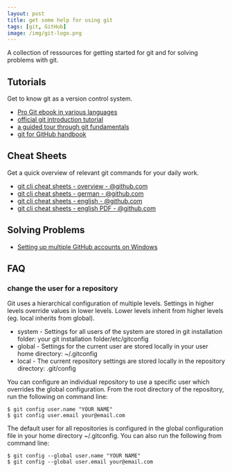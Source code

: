 ```yaml
---
layout: post
title: get some help for using git
tags: [git, GitHub]
image: /img/git-logo.png
---
```


A collection of ressources for getting started for git and for solving problems with git.

## Tutorials
Get to know git as a version control system.
- [Pro Git ebook in various languages](http://git-scm.com/book)
- [official git introduction tutorial](https://git-scm.com/docs/gittutorial)
- [a guided tour through git fundamentals](http://gitimmersion.com)
- [git for GitHub handbook](https://guides.github.com/introduction/git-handbook/)

## Cheat Sheets 
Get a quick overview of relevant git commands for your daily work.
- [git cli cheat sheets - overview - @github.com](https://services.github.com/on-demand/resources/cheatsheets/)
- [git cli cheat sheets - german - @github.com](https://services.github.com/on-demand/downloads/de/github-git-cheat-sheet/)
- [git cli cheat sheets - english - @github.com](https://services.github.com/on-demand/downloads/github-git-cheat-sheet/)
- [git cli cheat sheets - english PDF - @github.com](https://services.github.com/on-demand/downloads/github-git-cheat-sheet.pdf)

## Solving Problems
- [Setting up multiple GitHub accounts on Windows](http://www.kevinpelgrims.com/blog/2012/07/20/setting-up-multiple-github-accounts-on-windows/)

## FAQ

### change the user for a repository
Git uses a hierarchical configuration of multiple levels. Settings in higher levels override values in lower levels. Lower levels inherit from higher levels (eg. local inherits from global).
- system - Settings for all users of the system are stored in git installation folder: your git installation folder/etc/gitconfig
- global - Settings for the current user are stored locally in your user home directory: ~/.gitconfig
- local - The current repository settings are stored locally in the repository directory: .git/config

You can configure an individual repository to use a specific user which overrides the global configuration. From the root directory of the repository, run the following on command line:
~~~
$ git config user.name "YOUR NAME"
$ git config user.email your@email.com
~~~

The default user for all repositories is configured in the global configuration file in your home directory ~/.gitconfig. You can also run the following from command line:
~~~
$ git config --global user.name "YOUR NAME"
$ git config --global user.email your@email.com
~~~
